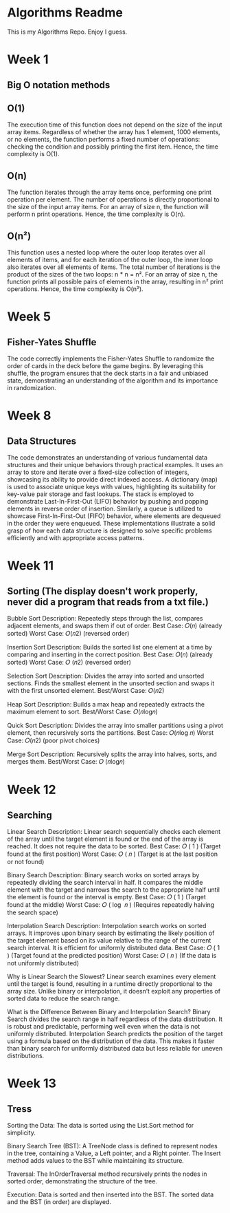 # Algorithms  Readme

This is my  Algorithms Repo.
Enjoy I guess.

# Week 1

## Big O notation methods

## O(1)
The execution time of this function does not depend on the size of the input array items.
Regardless of whether the array has 1 element, 1000 elements, or no elements, the function performs a fixed number of operations: checking the condition and possibly printing the first item.
Hence, the time complexity is O(1).

## O(n)
The function iterates through the array items once, performing one print operation per element.
The number of operations is directly proportional to the size of the input array items.
For an array of size n, the function will perform n print operations.
Hence, the time complexity is O(n).

## O(n²)
This function uses a nested loop where the outer loop iterates over all elements of items, and for each iteration of the outer loop, the inner loop also iterates over all elements of items.
The total number of iterations is the product of the sizes of the two loops: n * n = n².
For an array of size n, the function prints all possible pairs of elements in the array, resulting in n² print operations.
Hence, the time complexity is O(n²).


# Week 5

## Fisher-Yates Shuffle

The code correctly implements the Fisher-Yates Shuffle to randomize the order of cards in the deck before the game begins. 
By leveraging this shuffle, the program ensures that the deck starts in a fair and unbiased state, demonstrating an understanding of the algorithm and its importance in randomization.


# Week 8

## Data Structures

The code demonstrates an understanding of various fundamental data structures and their unique behaviors through practical examples. 
It uses an array to store and iterate over a fixed-size collection of integers, showcasing its ability to provide direct indexed access. 
A dictionary (map) is used to associate unique keys with values, highlighting its suitability for key-value pair storage and fast lookups. 
The stack is employed to demonstrate Last-In-First-Out (LIFO) behavior by pushing and popping elements in reverse order of insertion. Similarly, a queue is utilized to showcase First-In-First-Out (FIFO) behavior, where elements are dequeued in the order they were enqueued. 
These implementations illustrate a solid grasp of how each data structure is designed to solve specific problems efficiently and with appropriate access patterns.

# Week 11

## Sorting (The display doesn't work properly, never did a program that reads from a txt file.)

Bubble Sort Description: Repeatedly steps through the list, compares adjacent elements, and swaps them if out of order. 
Best Case: 𝑂(𝑛) (already sorted) 
Worst Case: 𝑂(𝑛2) (reversed order)

Insertion Sort Description: Builds the sorted list one element at a time by comparing and inserting in the correct position. 
Best Case: 𝑂(𝑛) (already sorted) 
Worst Case: 𝑂 (𝑛2) (reversed order)

Selection Sort Description: Divides the array into sorted and unsorted sections. Finds the smallest element in the unsorted section and swaps it with the first unsorted element. 
Best/Worst Case: 𝑂(𝑛2)

Heap Sort Description: Builds a max heap and repeatedly extracts the maximum element to sort. 
Best/Worst Case: 𝑂(𝑛log𝑛)

Quick Sort Description: Divides the array into smaller partitions using a pivot element, then recursively sorts the partitions. 
Best Case: 𝑂(𝑛log ⁡𝑛)
Worst Case: 𝑂(𝑛2) (poor pivot choices)

Merge Sort Description: Recursively splits the array into halves, sorts, and merges them. 
Best/Worst Case: 𝑂 (𝑛log𝑛)

# Week 12

## Searching

Linear Search Description: Linear search sequentially checks each element of the array until the target element is found or the end of the array is reached. It does not require the data to be sorted. 
Best Case: 𝑂 ( 1 ) (Target found at the first position) 
Worst Case: 𝑂 ( 𝑛 ) (Target is at the last position or not found)

Binary Search Description: Binary search works on sorted arrays by repeatedly dividing the search interval in half. It compares the middle element with the target and narrows the search to the appropriate half until the element is found or the interval is empty. 
Best Case: 𝑂 ( 1 ) (Target found at the middle) 
Worst Case: 𝑂 ( log ⁡ 𝑛 ) (Requires repeatedly halving the search space)

Interpolation Search Description: Interpolation search works on sorted arrays. It improves upon binary search by estimating the likely position of the target element based on its value relative to the range of the current search interval. It is efficient for uniformly distributed data. 
Best Case: 𝑂 ( 1 ) (Target found at the predicted position) 
Worst Case: 𝑂 ( 𝑛 ) (If the data is not uniformly distributed)

Why is Linear Search the Slowest? 
Linear search examines every element until the target is found, resulting in a runtime directly proportional to the array size. Unlike binary or interpolation, it doesn’t exploit any properties of sorted data to reduce the search range.

What is the Difference Between Binary and Interpolation Search? 
Binary Search divides the search range in half regardless of the data distribution. It is robust and predictable, performing well even when the data is not uniformly distributed. Interpolation Search predicts the position of the target using a formula based on the distribution of the data. This makes it faster than binary search for uniformly distributed data but less reliable for uneven distributions.

# Week 13

## Tress

Sorting the Data:
The data is sorted using the List.Sort method for simplicity.

Binary Search Tree (BST):
A TreeNode class is defined to represent nodes in the tree, containing a Value, a Left pointer, and a Right pointer.
The Insert method adds values to the BST while maintaining its structure.

Traversal:
The InOrderTraversal method recursively prints the nodes in sorted order, demonstrating the structure of the tree.

Execution:
Data is sorted and then inserted into the BST.
The sorted data and the BST (in order) are displayed.
